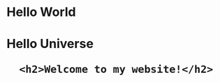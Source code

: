 </head>
<body>
    <div>
      <h1>Hello World</h>
      <h1>Hello Universe</h>
      
      <h2>Welcome to my website!</h2>
